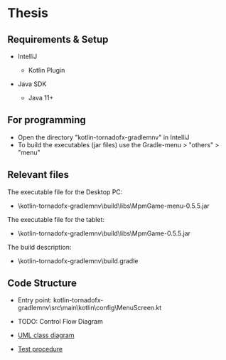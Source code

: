 # Thesis

## Requirements & Setup

- IntelliJ
    - Kotlin Plugin 

- Java SDK
    - Java 11+

## For programming

- Open the directory "kotlin-tornadofx-gradlemnv" in IntelliJ
- To build the executables (jar files) use the Gradle-menu > "others" > "menu"

## Relevant files

The executable file for the Desktop PC:
- \kotlin-tornadofx-gradlemnv\build\libs\MpmGame-menu-0.5.5.jar

The executable file for the tablet:
- \kotlin-tornadofx-gradlemnv\build\libs\MpmGame-0.5.5.jar

The build description:
- \kotlin-tornadofx-gradlemnv\build.gradle

## Code Structure

- Entry point: kotlin-tornadofx-gradlemnv\src\main\kotlin\config\MenuScreen.kt

- TODO: Control Flow Diagram
- [UML class diagram](kotlin-tornadofx-gradlemnv/misc/HMDLag-UML.drawio.pdf)
- [Test procedure](kotlin-tornadofx-gradlemnv/misc/HMDLag_Interaction.drawio.pdf)
